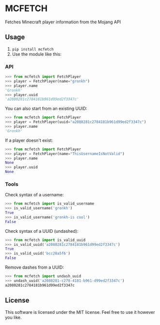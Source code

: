 # MCFETCH
Fetches Minecraft player information from the Mojang API

## Usage
1. `pip install mcfetch`
2. Use the module like this:

### API
```python
>>> from mcfetch import FetchPlayer
>>> player = FetchPlayer(name="gronkh")
>>> player.name
'Gronkh'
>>> player.uuid
'a2080281c2784181b961d99ed2f3347c'
```

You can also start from an existing UUID:

```python
>>> from mcfetch import FetchPlayer
>>> player = FetchPlayer(uuid="a2080281c2784181b961d99ed2f3347c")
>>> player.name
'Gronkh'
```

If a player doesn't exist:
```python
>>> from mcfetch import FetchPlayer
>>> player = FetchPlayer(name="ThisUsernameIsNotValid")
>>> player.name
None
>>> player.uuid
None
```

### Tools
Check syntax of a username:

```python
>>> from mcfetch import is_valid_username
>>> is_valid_username('gronkh')
True
>>> is_valid_username('gronkh-is cool')
False
```

Check syntax of a UUID (undashed):

```python
>>> from mcfetch import is_valid_uuid
>>> is_valid_uuid('a2080281c2784181b961d99ed2f3347c')
True
>>> is_valid_uuid('bcc28a5f6')
False
```

Remove dashes from a UUID:

```python
>>> from mcfetch import undash_uuid
>>> undash_uuid('a2080281-c278-4181-b961-d99ed2f3347c')
a2080281c2784181b961d99ed2f3347c
```

## License
This software is licensed under the MIT license. Feel free to use it however you like.

